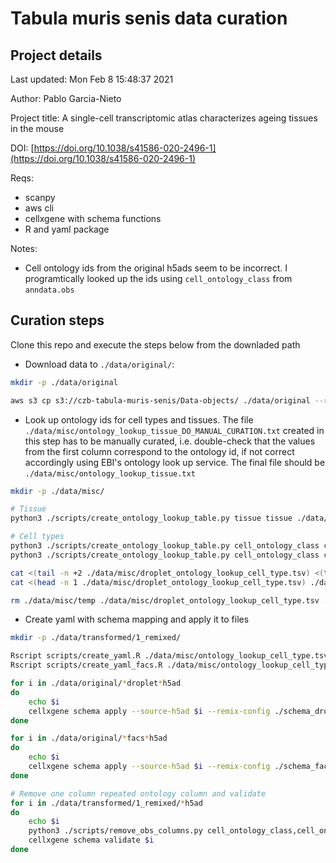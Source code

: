 # Tabula muris senis  data curation

## Project details

Last updated: Mon Feb  8 15:48:37 2021

Author: Pablo Garcia-Nieto

Project title: A single-cell transcriptomic atlas characterizes ageing tissues in the mouse

DOI: [https://doi.org/10.1038/s41586-020-2496-1](https://doi.org/10.1038/s41586-020-2496-1)

Reqs:

- scanpy
- aws cli
- cellxgene with schema functions
- R and yaml package

Notes:
- Cell ontology ids from the original h5ads seem to be incorrect. I programtically looked up the ids using `cell_ontology_class` from `anndata.obs`

## Curation steps

Clone this repo and execute the steps below from the downladed path

- Download data to `./data/original/`:

```bash
mkdir -p ./data/original

aws s3 cp s3://czb-tabula-muris-senis/Data-objects/ ./data/original --recursive --exclude "*" --include "*h5ad"

```


- Look up ontology ids for cell types and tissues. The file `./data/misc/ontology_lookup_tissue_DO_MANUAL_CURATION.txt` created in this step has to be manually curated, i.e. double-check that the values from the first column correspond to the ontology id, if not correct accordingly using EBI's ontology look up service. The final file should be `./data/misc/ontology_lookup_tissue.txt`

```bash
mkdir -p ./data/misc/

# Tissue
python3 ./scripts/create_ontology_lookup_table.py tissue tissue ./data/original/tabula-muris-senis-facs-processed-official-annotations.h5ad ./data/misc/ontology_lookup_tissue_DO_MANUAL_CURATION.tsv

# Cell types
python3 ./scripts/create_ontology_lookup_table.py cell_ontology_class cell_type ./data/original/tabula-muris-senis-droplet-processed-official-annotations.h5ad ./data/misc/droplet_ontology_lookup_cell_type.tsv
python3 ./scripts/create_ontology_lookup_table.py cell_ontology_class cell_type ./data/original/tabula-muris-senis-facs-processed-official-annotations.h5ad ./data/misc/facs_ontology_lookup_cell_type.tsv

cat <(tail -n +2 ./data/misc/droplet_ontology_lookup_cell_type.tsv) <(tail -n +2 ./data/misc/facs_ontology_lookup_cell_type.tsv) | sort | uniq > ./data/misc/temp
cat <(head -n 1 ./data/misc/droplet_ontology_lookup_cell_type.tsv) ./data/misc/temp > ./data/misc/ontology_lookup_cell_type.tsv

rm ./data/misc/temp ./data/misc/droplet_ontology_lookup_cell_type.tsv ./data/misc/facs_ontology_lookup_cell_type.tsv

```

- Create yaml with schema mapping and apply it to files

```bash
mkdir -p ./data/transformed/1_remixed/

Rscript scripts/create_yaml.R ./data/misc/ontology_lookup_cell_type.tsv ./data/misc/ontology_lookup_tissue.tsv ./data/misc/ontology_lookup_developmental_stage.tsv ./schema_droplet.yml
Rscript scripts/create_yaml_facs.R ./data/misc/ontology_lookup_cell_type.tsv ./data/misc/ontology_lookup_tissue.tsv ./data/misc/ontology_lookup_developmental_stage.tsv ./schema_facs.yml

for i in ./data/original/*droplet*h5ad
do
    echo $i 
    cellxgene schema apply --source-h5ad $i --remix-config ./schema_droplet.yml --output-filename ./data/transformed/1_remixed/$(basename $i)
done

for i in ./data/original/*facs*h5ad
do
    echo $i 
    cellxgene schema apply --source-h5ad $i --remix-config ./schema_facs.yml --output-filename ./data/transformed/1_remixed/$(basename $i)
done

# Remove one column repeated ontology column and validate
for i in ./data/transformed/1_remixed/*h5ad
do
    echo $i 
    python3 ./scripts/remove_obs_columns.py cell_ontology_class,cell_ontology_id $i 
    cellxgene schema validate $i
done
```
